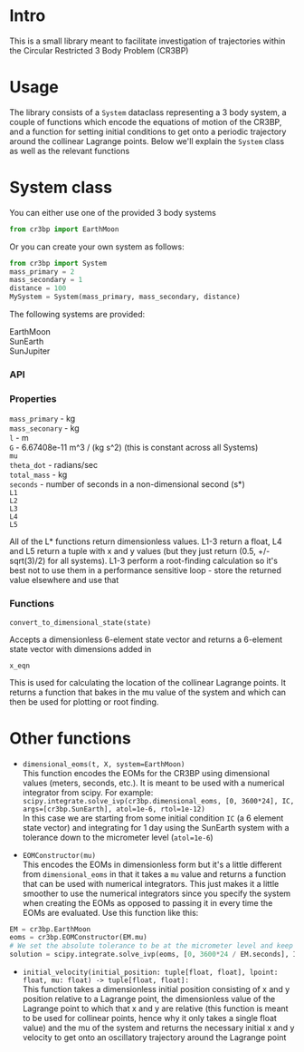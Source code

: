 # Intro

This is a small library meant to facilitate investigation of trajectories
within the Circular Restricted 3 Body Problem (CR3BP)

# Usage

The library consists of a `System` dataclass representing a 3 body system,
a couple of functions which encode the equations of motion of the CR3BP, and
a function for setting initial conditions to get onto a periodic trajectory
around the collinear Lagrange points. Below we'll explain the `System` class
as well as the relevant functions

# System class


You can either use one of the provided 3 body systems

```python
from cr3bp import EarthMoon
```

Or you can create your own system as follows:

```python
from cr3bp import System
mass_primary = 2
mass_secondary = 1
distance = 100
MySystem = System(mass_primary, mass_secondary, distance)
```

The following systems are provided:

EarthMoon  
SunEarth  
SunJupiter  

### API

### Properties

`mass_primary` - kg  
`mass_seconary` - kg  
`l` - m  
`G` - 6.67408e-11 m^3 / (kg s^2) (this is constant across all Systems)  
`mu`  
`theta_dot` - radians/sec  
`total_mass` - kg  
`seconds` - number of seconds in a non-dimensional second (s*)  
`L1`  
`L2`  
`L3`  
`L4`  
`L5`  

All of the L* functions return dimensionless values. L1-3 return a float,
L4 and L5 return a tuple with x and y values (but they just return
(0.5, +/- sqrt(3)/2) for all systems). L1-3 perform a root-finding calculation
so it's best not to use them in a performance sensitive loop - store the
returned value elsewhere and use that

### Functions

`convert_to_dimensional_state(state)`

Accepts a dimensionless 6-element state vector and returns a 6-element state
vector with dimensions added in


`x_eqn`

This is used for calculating the location of the collinear Lagrange points. It
returns a function that bakes in the mu value of the system and which can then
be used for plotting or root finding.

# Other functions

- `dimensional_eoms(t, X, system=EarthMoon)`  
This function encodes the EOMs for the CR3BP using dimensional values (meters, seconds, etc.). It is meant to be used with a numerical integrator from scipy. For example:
`scipy.integrate.solve_ivp(cr3bp.dimensional_eoms, [0, 3600*24], IC, args=[cr3bp.SunEarth], atol=1e-6, rtol=1e-12)`  
In this case we are starting from some initial condition `IC` (a 6 element state vector) and integrating for 1 day using the SunEarth system with a tolerance down to the micrometer level (`atol=1e-6`)
  
- `EOMConstructor(mu)`  
This encodes the EOMs in dimensionless form but it's a little different from `dimensional_eoms` in that it takes a `mu` value and returns a function that can be used with numerical integrators. This just makes it a little smoother to use the numerical integrators since you specify the system when creating the EOMs as opposed to passing it in every time the EOMs are evaluated. Use this function like this:
```python
EM = cr3bp.EarthMoon
eoms = cr3bp.EOMConstructor(EM.mu)
# We set the absolute tolerance to be at the micrometer level and keep the rtol small enough so that the atol dominates. rtol cannot be set lower than machine precision, so there may be some precision issues here which make it preferable to use the dimensional EOMs, since atol for EarthMoon here is 2.6e-15
solution = scipy.integrate.solve_ivp(eoms, [0, 3600*24 / EM.seconds], IC, atol=0.000001/EM.l, rtol=2.3e-14)
```   
- `initial_velocity(initial_position: tuple[float, float], lpoint: float, mu: float) -> tuple[float, float]:`  
This function takes a dimensionless initial position consisting of x and y position relative to a Lagrange point, the dimensionless value of the Lagrange point to which that x and y are relative (this function is meant to be used for collinear points, hence why it only takes a single float value) and the mu of the system and returns the necessary initial x and y velocity to get onto an oscillatory trajectory around the Lagrange point